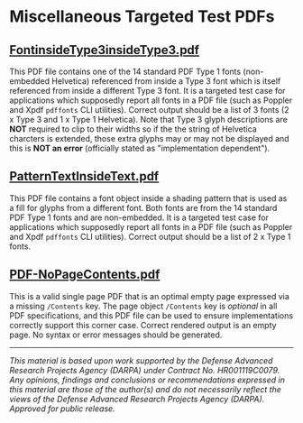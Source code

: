 # Miscellaneous Targeted Test PDFs

## [FontinsideType3insideType3.pdf](FontinsideType3insideType3.pdf)

This PDF file contains one of the 14 standard PDF Type 1 fonts (non-embedded Helvetica) referenced from inside a Type 3 font which is itself referenced from inside a different Type 3 font. It is a targeted test case for applications which supposedly report all fonts in a PDF file (such as Poppler and Xpdf `pdffonts` CLI utilities). Correct output should be a list of 3 fonts (2 x Type 3 and 1 x Type 1 Helvetica). Note that Type 3 glyph descriptions are **NOT** required to clip to their widths so if the the string of Helvetica charcters is extended, those extra glyphs may or may not be displayed and this is **NOT an error** (officially stated as "implementation dependent"). 


## [PatternTextInsideText.pdf](PatternTextInsideText.pdf)

This PDF file contains a font object inside a shading pattern that is used as a fill for glyphs from a different font. Both fonts are from the 14 standard PDF Type 1 fonts and are non-embedded. It is a targeted test case for applications which supposedly report all fonts in a PDF file (such as Poppler and Xpdf `pdffonts` CLI utilities). Correct output should be a list of 2 x Type 1 fonts.


## [PDF-NoPageContents.pdf](PDF-NoPageContents.pdf)

This is a valid single page PDF that is an optimal empty page expressed via a missing `/Contents` key. The page object `/Contents` key is *optional* in all PDF specifications, and this PDF file can be used to ensure implementations correctly support this corner case. Correct rendered output is an empty page. No syntax or error messages should be generated.


___
*This material is based upon work supported by the Defense Advanced Research Projects Agency (DARPA) under Contract No. HR001119C0079. Any opinions, findings and conclusions or recommendations expressed in this material are those of the author(s) and do not necessarily reflect the views of the Defense Advanced Research Projects Agency (DARPA). Approved for public release.*
